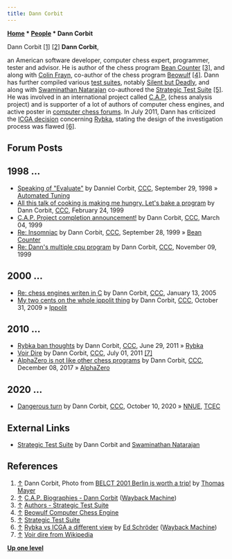 ```yaml
---
title: Dann Corbit
---
```

**[Home](Home "Home") * [People](People "People") * Dann Corbit**

[](http://www.quarkchess.de/belct/) Dann Corbit <a id="cite-note-1" href="#cite-ref-1">[1]</a> <a id="cite-note-2" href="#cite-ref-2">[2]</a>
**Dann Corbit**,

an American software developer, computer chess expert, programmer, tester and advisor. He is author of the chess program [Bean Counter](index.php?title=Bean_Counter&action=edit&redlink=1 "Bean Counter (page does not exist)") <a id="cite-note-3" href="#cite-ref-3">[3]</a>, and along with [Colin Frayn](Colin_Frayn "Colin Frayn"), co-author of the chess program [Beowulf](Beowulf "Beowulf") <a id="cite-note-4" href="#cite-ref-4">[4]</a>.
Dann has further compiled various [test suites](Test-Positions "Test-Positions"), notably [Silent but Deadly](Silent_but_Deadly "Silent but Deadly"), and along with [Swaminathan Natarajan](Swaminathan_Natarajan "Swaminathan Natarajan") co-authored the [Strategic Test Suite](Strategic_Test_Suite "Strategic Test Suite") <a id="cite-note-5" href="#cite-ref-5">[5]</a>.
He was involved in an international project called [C.A.P.](index.php?title=C.A.P.&action=edit&redlink=1 "C.A.P. (page does not exist)") (chess analysis project) and is supporter of a lot of authors of computer chess engines, and active poster in [computer chess forums](Computer_Chess_Forums "Computer Chess Forums"). In July 2011, Dann has criticized the [ICGA decision](Rybka_Controversy#RybkaDecision "Rybka Controversy") concerning [Rybka](Rybka "Rybka"), stating the design of the investigation process was flawed <a id="cite-note-6" href="#cite-ref-6">[6]</a>.

## Forum Posts

## 1998 ...

- [Speaking of "Evaluate"](https://www.stmintz.com/ccc/index.php?id=28362) by Danniel Corbit, [CCC](CCC "CCC"), September 29, 1998 » [Automated Tuning](Automated_Tuning "Automated Tuning")
- [All this talk of cooking is making me hungry. Let's bake a program](https://www.stmintz.com/ccc/index.php?id=44442) by Dann Corbit, [CCC](CCC "CCC"), February 24, 1999
- [C.A.P. Project completion announcement!](https://www.stmintz.com/ccc/index.php?id=45105) by Dann Corbit, [CCC](CCC "CCC"), March 04, 1999
- [Re: Insomniac](https://www.stmintz.com/ccc/index.php?id=70925) by Dann Corbit, [CCC](CCC "CCC"), September 28, 1999 » [Bean Counter](index.php?title=Bean_Counter&action=edit&redlink=1 "Bean Counter (page does not exist)")
- [Re: Dann's multiple cpu program](https://www.stmintz.com/ccc/index.php?id=77015) by Dann Corbit, [CCC](CCC "CCC"), November 09, 1999

## 2000 ...

- [Re: chess engines writen in C](https://www.stmintz.com/ccc/index.php?id=405552) by Dann Corbit, [CCC](CCC "CCC"), January 13, 2005
- [My two cents on the whole ippolit thing](http://www.talkchess.com/forum/viewtopic.php?t=30413) by Dann Corbit, [CCC](CCC "CCC"), October 31, 2009 » [Ippolit](Ippolit "Ippolit")

## 2010 ...

- [Rybka ban thoughts](http://www.talkchess.com/forum/viewtopic.php?t=39531) by Dann Corbit, [CCC](CCC "CCC"), June 29, 2011 » [Rybka](Rybka "Rybka")
- [Voir Dire](http://www.talkchess.com/forum/viewtopic.php?t=39545) by Dann Corbit, [CCC](CCC "CCC"), July 01, 2011 <a id="cite-note-7" href="#cite-ref-7">[7]</a>
- [AlphaZero is not like other chess programs](http://www.talkchess.com/forum/viewtopic.php?t=65937) by Dann Corbit, [CCC](CCC "CCC"), December 08, 2017 » [AlphaZero](AlphaZero "AlphaZero")

## 2020 ...

- [Dangerous turn](http://www.talkchess.com/forum3/viewtopic.php?f=2&t=75358) by Dann Corbit, [CCC](CCC "CCC"), October 10, 2020 » [NNUE](NNUE "NNUE"), [TCEC](TCEC "TCEC")

## External Links

- [Strategic Test Suite](https://sites.google.com/site/strategictestsuite/) by Dann Corbit and [Swaminathan Natarajan](Swaminathan_Natarajan "Swaminathan Natarajan")

## References

1. <a id="cite-ref-1" href="#cite-note-1">↑</a> Dann Corbit, Photo from [BELCT 2001 Berlin is worth a trip!](http://www.quarkchess.de/belct/) by [Thomas Mayer](Thomas_Mayer "Thomas Mayer")
1. <a id="cite-ref-2" href="#cite-note-2">↑</a> [C.A.P. Biographies - Dann Corbit](https://web.archive.org/web/20081121101914/http://cap.connx.com/C.A.P.%20Biographies/DannCorbit.htm) ([Wayback Machine](https://en.wikipedia.org/wiki/Wayback_Machine))
1. <a id="cite-ref-3" href="#cite-note-3">↑</a> [Authors - Strategic Test Suite](https://sites.google.com/site/strategictestsuite/authors)
1. <a id="cite-ref-4" href="#cite-note-4">↑</a> [Beowulf Computer Chess Engine](http://www.frayn.net/beowulf/index.html)
1. <a id="cite-ref-5" href="#cite-note-5">↑</a> [Strategic Test Suite](https://sites.google.com/site/strategictestsuite/)
1. <a id="cite-ref-6" href="#cite-note-6">↑</a> [Rybka vs ICGA a different view](https://web.archive.org/web/20120117081610/http://www.top-5000.nl/Rybka.htm) by [Ed Schröder](Ed_Schroder "Ed Schroder") ([Wayback Machine](https://en.wikipedia.org/wiki/Wayback_Machine))
1. <a id="cite-ref-7" href="#cite-note-7">↑</a> [Voir dire from Wikipedia](https://en.wikipedia.org/wiki/Voir_dire)

**[Up one level](People "People")**

